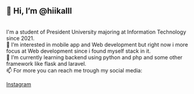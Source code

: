 <h2>👋 Hi, I’m @hiikalll</h2>
<br>
I'm a student of President University majoring at Information Technology since 2021. <br>
👀 I’m interested in mobile app and Web development but right now i more focus at Web development since i found myself stack in it.<br>
🌱 I’m currently learning backend using python and php and some other framework like flask and laravel. <br>
<!-- - 💞️ I’m looking to collaborate on ... -->
📫 For more you can reach me trough my social media: <br>
  <p><a href="https://www.instagram.com/hiikalll_/" target="_blank">Instagram</a></p>
  

<!---
hiikalll/hiikalll is a ✨ special ✨ repository because its `README.md` (this file) appears on your GitHub profile.
You can click the Preview link to take a look at your changes.
--->
